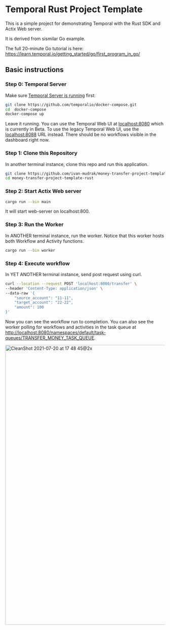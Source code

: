 # Temporal Rust Project Template

This is a simple project for demonstrating Temporal with the Rust SDK and Actix Web server.

It is derived from sismilar Go example.

The full 20-minute Go tutorial is here: https://learn.temporal.io/getting_started/go/first_program_in_go/

## Basic instructions

### Step 0: Temporal Server

Make sure [Temporal Server is running](https://docs.temporal.io/docs/server/quick-install/) first:

```bash
git clone https://github.com/temporalio/docker-compose.git
cd  docker-compose
docker-compose up
```

Leave it running. You can use the Temporal Web UI at [localhost:8080](localhost:8080) which is currently in Beta. To use the legacy Temporal Web UI, use the [localhost:8088](localhost:8088) URL instead. There should be no workflows visible in the dashboard right now.

### Step 1: Clone this Repository

In another terminal instance, clone this repo and run this application.

```bash
git clone https://github.com/ivan-mudrak/money-transfer-project-template-rust
cd money-transfer-project-template-rust
```

### Step 2: Start Actix Web server

```bash
cargo run --bin main
```
It will start web-server on localhost:800.

### Step 3: Run the Worker

In ANOTHER terminal instance, run the worker. Notice that this worker hosts both Workflow and Activity functions.

```bash
cargo run --bin worker
```

### Step 4: Execute workflow

In YET ANOTHER terminal instance, send post request using curl. 

```bash
curl --location --request POST 'localhost:8000/transfer' \
--header 'Content-Type: application/json' \
--data-raw '{
    "source_account": "11-11",
    "target_account": "22-22",
    "amount": 100
}'
```

Now you can see the workflow run to completion. You can also see the worker polling for workflows and activities in the task queue at [http://localhost:8080/namespaces/default/task-queues/TRANSFER_MONEY_TASK_QUEUE](http://localhost:8080/namespaces/default/task-queues/TRANSFER_MONEY_TASK_QUEUE).

<img width="882" alt="CleanShot 2021-07-20 at 17 48 45@2x" src="https://user-images.githubusercontent.com/6764957/126413160-18663430-bb7a-4d3a-874e-80598e1fa07d.png">
